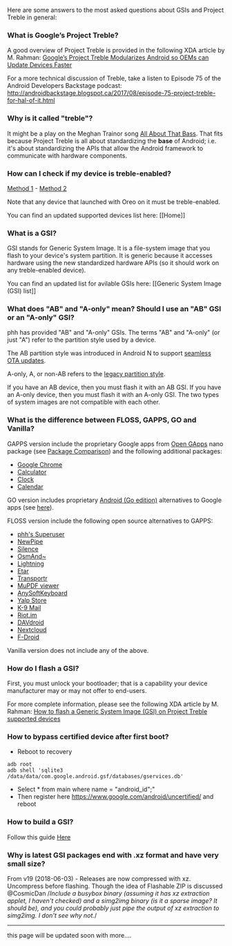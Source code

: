 Here are some answers to the most asked questions about GSIs and Project Treble in general:

### What is Google’s Project Treble?

A good overview of Project Treble is provided in the following XDA article by M. Rahman:
[Google’s Project Treble Modularizes Android so OEMs can Update Devices Faster](https://www.xda-developers.com/googles-project-treble-modularize-android-so-oems-can-update-devices-faster/)

For a more technical discussion of Treble, take a listen to Episode 75 of the Android Developers Backstage podcast: http://androidbackstage.blogspot.ca/2017/08/episode-75-project-treble-for-hal-of-it.html

### Why is it called "treble"?

It might be a play on the Meghan Trainor song [All About That Bass](https://youtu.be/7PCkvCPvDXk). That fits because Project Treble is all about standardizing the **base** of Android; i.e. it's about standardizing the APIs that allow the Android framework to communicate with hardware components.

### How can I check if my device is treble-enabled?<br/>

[Method 1](https://play.google.com/store/apps/details?id=com.kevintresuelo.treble) - [Method 2](https://www.xda-developers.com/project-treble-android-oreo/)

Note that any device that launched with Oreo on it must be treble-enabled.

You can find an updated supported devices list here: [[Home]]

### What is a GSI?

GSI stands for Generic System Image.  It is a file-system image that you flash to your device's system partition.  It is generic because it accesses hardware using the new standardized hardware APIs (so it should work on any treble-enabled device).

You can find an updated list for avilable GSIs here: [[Generic System Image (GSI) list]]

### What does "AB" and "A-only" mean? Should I use an "AB" GSI or an "A-only" GSI?

phh has provided "AB" and "A-only" GSIs.  The terms "AB" and "A-only" (or just "A") refer to the partition style used by a device.

The AB partition style was introduced in Android N to support [seamless OTA updates](https://source.android.com/devices/tech/ota/ab/).

A-only, A, or non-AB refers to the [legacy partition style](https://source.android.com/devices/tech/ota/nonab/).

If you have an AB device, then you must flash it with an AB GSI.  If you have an A-only device, then you must flash it with an A-only GSI.  The two types of system images are not compatible with each other.

### What is the difference between FLOSS, GAPPS, GO and Vanilla?

GAPPS version include the proprietary Google apps from [Open GApps](http://opengapps.org) nano package (see [Package Comparison](https://github.com/opengapps/opengapps/wiki/Package-Comparison)) and the following additional packages:
* [Google Chrome](https://play.google.com/store/apps/details?id=com.android.chrome)
* [Calculator](https://play.google.com/store/apps/details?id=com.google.android.calculator)
* [Clock](https://play.google.com/store/apps/details?id=com.google.android.deskclock)
* [Calendar](https://play.google.com/store/apps/details?id=com.google.android.calendar)

GO version includes proprietary [Android (Go edition)](https://www.android.com/versions/go-edition/) alternatives to Google apps (see [here](https://github.com/phhusson/gapps-go/blob/master/gapps-go.mk#L8)).

FLOSS version include the following open source alternatives to GAPPS:
* [phh's Superuser](https://f-droid.org/en/packages/me.phh.superuser/)
* [NewPipe](https://f-droid.org/en/packages/org.schabi.newpipe/)
* [Silence](https://f-droid.org/en/packages/org.smssecure.smssecure/)
* [OsmAnd~](https://f-droid.org/en/packages/net.osmand.plus/)
* [Lightning](https://f-droid.org/en/packages/acr.browser.lightning/)
* [Etar](https://f-droid.org/en/packages/ws.xsoh.etar/)
* [Transportr](https://f-droid.org/en/packages/de.grobox.liberario/)
* [MuPDF viewer](https://f-droid.org/en/packages/com.artifex.mupdf.viewer.app/)
* [AnySoftKeyboard](https://f-droid.org/en/packages/com.menny.android.anysoftkeyboard/)
* [Yalp Store](https://f-droid.org/en/packages/com.github.yeriomin.yalpstore/)
* [K-9 Mail](https://f-droid.org/en/packages/com.fsck.k9/)
* [Riot.im](https://f-droid.org/en/packages/im.vector.alpha/)
* [DAVdroid](https://f-droid.org/en/packages/at.bitfire.davdroid/)
* [Nextcloud](https://f-droid.org/en/packages/com.nextcloud.client/)
* [F-Droid](https://f-droid.org/en/packages/org.fdroid.fdroid/)

Vanilla version does not include any of the above.

### How do I flash a GSI?

First, you must unlock your bootloader; that is a capability your device manufacturer may or may not offer to end-users.

For more complete information, please see the following XDA article by M. Rahman:
[How to flash a Generic System Image (GSI) on Project Treble supported devices](https://www.xda-developers.com/flash-generic-system-image-project-treble-device/)

### How to bypass certified device after first boot?

- Reboot to recovery

```
adb root
adb shell 'sqlite3 /data/data/com.google.android.gsf/databases/gservices.db'
```

- Select * from main where name = \"android_id\";"
- Then register here https://www.google.com/android/uncertified/ and reboot

### How to build a GSI?

Follow this guide [Here](https://github.com/phhusson/treble_experimentations/wiki/How-to-build-a-GSI%3F)

### Why is latest GSI packages end with .xz format and have very small size?

From v19 (2018-06-03) - Releases are now compressed with xz. Uncompress before flashing.
Though the idea of Flashable ZIP is discussed @CosmicDan /*Include a busybox binary (assuming it has xz extraction applet, I haven't checked) and a simg2img binary (is it a sparse image? It should be), and you could probably just pipe the output of xz extraction to simg2img. I don't see why not.*/

***

this page will be updated soon with more....